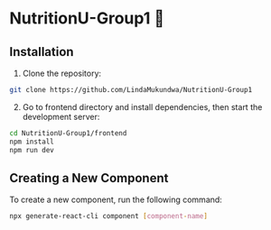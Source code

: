 # NutritionU-Group1 🍝

## Installation

1. Clone the repository:
```bash
git clone https://github.com/LindaMukundwa/NutritionU-Group1
```

2. Go to frontend directory and install dependencies, then start the development server: 
```bash
cd NutritionU-Group1/frontend 
npm install
npm run dev
```

## Creating a New Component
To create a new component, run the following command:
```bash
npx generate-react-cli component [component-name]
```